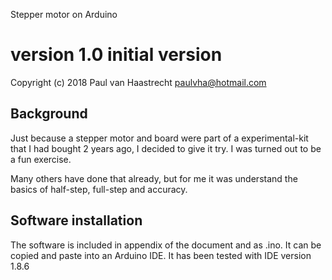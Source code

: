 Stepper motor on Arduino

# version 1.0	initial version

Copyright (c) 2018 Paul van Haastrecht <paulvha@hotmail.com>


## Background
Just because a stepper motor and board were part of a experimental-kit that I had bought 2 years ago, I decided to give it try.
I was turned out to be a fun exercise.

Many others have done that already, but for me it was understand the basics of half-step, full-step and accuracy.
 
## Software installation

The software is included in appendix of the document and as .ino. It can be copied and paste into an Arduino IDE.
It has been tested with IDE version 1.8.6 
